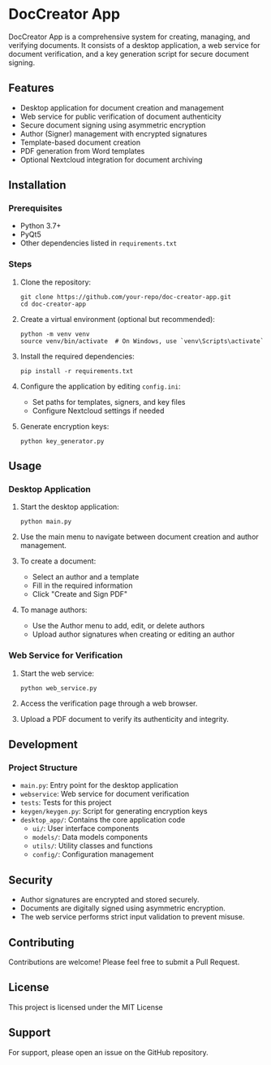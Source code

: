 # DocCreator App

DocCreator App is a comprehensive system for creating, managing, and verifying documents. It consists of a desktop application, a web service for document verification, and a key generation script for secure document signing.

## Features

- Desktop application for document creation and management
- Web service for public verification of document authenticity
- Secure document signing using asymmetric encryption
- Author (Signer) management with encrypted signatures
- Template-based document creation
- PDF generation from Word templates
- Optional Nextcloud integration for document archiving

## Installation

### Prerequisites

- Python 3.7+
- PyQt5
- Other dependencies listed in `requirements.txt`

### Steps

1. Clone the repository:
   ```
   git clone https://github.com/your-repo/doc-creator-app.git
   cd doc-creator-app
   ```

2. Create a virtual environment (optional but recommended):
   ```
   python -m venv venv
   source venv/bin/activate  # On Windows, use `venv\Scripts\activate`
   ```

3. Install the required dependencies:
   ```
   pip install -r requirements.txt
   ```

4. Configure the application by editing `config.ini`:
   - Set paths for templates, signers, and key files
   - Configure Nextcloud settings if needed

5. Generate encryption keys:
   ```
   python key_generator.py
   ```

## Usage

### Desktop Application

1. Start the desktop application:
   ```
   python main.py
   ```

2. Use the main menu to navigate between document creation and author management.

3. To create a document:
   - Select an author and a template
   - Fill in the required information
   - Click "Create and Sign PDF"

4. To manage authors:
   - Use the Author menu to add, edit, or delete authors
   - Upload author signatures when creating or editing an author

### Web Service for Verification

1. Start the web service:
   ```
   python web_service.py
   ```

2. Access the verification page through a web browser.

3. Upload a PDF document to verify its authenticity and integrity.

## Development

### Project Structure

- `main.py`: Entry point for the desktop application
- `webservice`: Web service for document verification
- `tests`: Tests for this project
- `keygen/keygen.py`: Script for generating encryption keys
- `desktop_app/`: Contains the core application code
  - `ui/`: User interface components
  - `models/`: Data models components
  - `utils/`: Utility classes and functions
  - `config/`: Configuration management

## Security

- Author signatures are encrypted and stored securely.
- Documents are digitally signed using asymmetric encryption.
- The web service performs strict input validation to prevent misuse.

## Contributing

Contributions are welcome! Please feel free to submit a Pull Request.

## License

This project is licensed under the MIT License 

## Support

For support, please open an issue on the GitHub repository.
